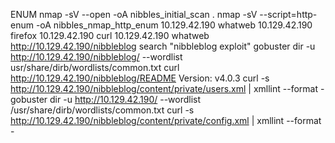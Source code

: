 ENUM 
	nmap -sV --open -oA nibbles_initial_scan <ip address>.
	nmap -sV --script=http-enum -oA nibbles_nmap_http_enum 10.129.42.190
	whatweb 10.129.42.190
	firefox 10.129.42.190
	curl 10.129.42.190
	whatweb http://10.129.42.190/nibbleblog
	search "nibbleblog exploit"
	gobuster dir -u http://10.129.42.190/nibbleblog/ --wordlist usr/share/dirb/wordlists/common.txt
	curl http://10.129.42.190/nibbleblog/README
	Version: v4.0.3
	curl -s http://10.129.42.190/nibbleblog/content/private/users.xml | xmllint  --format -
	gobuster dir -u http://10.129.42.190/ --wordlist /usr/share/dirb/wordlists/common.txt
	 curl -s http://10.129.42.190/nibbleblog/content/private/config.xml | xmllint --format -


